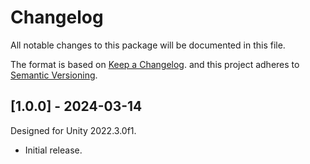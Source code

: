 # Changelog

All notable changes to this package will be documented in this file.

The format is based on [Keep a Changelog](http://keepachangelog.com/en/1.0.0/).
and this project adheres to [Semantic Versioning](http://semver.org/spec/v2.0.0.html).

## [1.0.0] - 2024-03-14

Designed for Unity 2022.3.0f1.

- Initial release.

